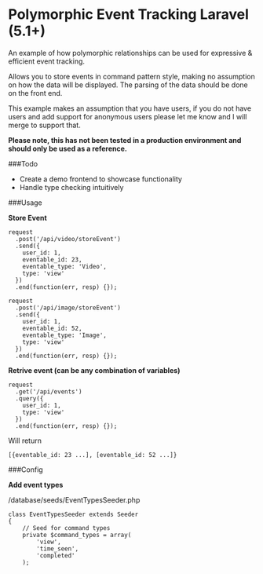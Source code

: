 # Polymorphic Event Tracking Laravel (5.1+)
An example of how polymorphic relationships can be used for expressive & efficient event tracking.

Allows you to store events in command pattern style, making no assumption on how the data will be displayed. The parsing of the data should be done on the front end.

This example makes an assumption that you have users, if you do not have users and add support for anonymous users please let me know and I will merge to support that.

**Please note, this has not been tested in a production environment and should only be used as a reference.**

###Todo

+ Create a demo frontend to showcase functionality
+ Handle type checking intuitively

###Usage

**Store Event**

```
request
  .post('/api/video/storeEvent')
  .send({
    user_id: 1,
    eventable_id: 23,
    eventable_type: 'Video',
    type: 'view'
  })
  .end(function(err, resp) {});
  
request
  .post('/api/image/storeEvent')
  .send({
    user_id: 1,
    eventable_id: 52,
    eventable_type: 'Image',
    type: 'view'
  })
  .end(function(err, resp) {});
```

**Retrive event (can be any combination of variables)**

```
request
  .get('/api/events')
  .query({
    user_id: 1,
    type: 'view'
  })
  .end(function(err, resp) {});
```

Will return

```
[{eventable_id: 23 ...], [eventable_id: 52 ...]}
```

###Config

**Add event types**

/database/seeds/EventTypesSeeder.php
```
class EventTypesSeeder extends Seeder
{
    // Seed for command types
    private $command_types = array(
        'view',
        'time_seen',
        'completed'
    );

```
